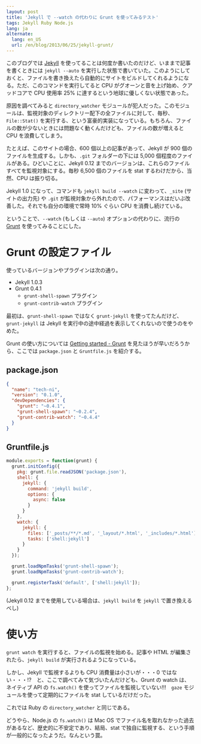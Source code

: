 ```yaml
---
layout: post
title: 'Jekyll で --watch の代わりに Grunt を使ってみるテスト'
tags: Jekyll Ruby Node.js
lang: ja
alternate:
  lang: en_US
  url: /en/blog/2013/06/25/jekyll-grunt/
---
```

このブログでは [Jekyll] を使ってることは何度か書いたのだけど、いままで記事を書くときには `jekyll --auto` を実行した状態で書いていた。このようにしておくと、ファイルを書き換えたら自動的にサイトをビルドしてくれるようになる。ただ、このコマンドを実行してると CPU がグオーンと音を上げ始め、クアッドコアで CPU 使用率 25% に達するという地球に優しくない状態であった。

原因を調べてみると `directory_watcher` モジュールが犯人だった。このモジュールは、監視対象のディレクトリー配下の全ファイルに対して、毎秒、`File::Stat()` を実行する、という富豪的実装になっている。もちろん、ファイルの数が少ないときには問題なく動くんだけども、ファイルの数が増えると CPU を浪費してしまう。

たとえば、このサイトの場合、600 個以上の記事があって、Jekyll が 900 個のファイルを生成する。しかも、`.git` フォルダーの下には 5,000 個程度のファイルがある。ひどいことに、Jekyll 0.12 までのバージョンは、これらのファイルすべてを監視対象にする。毎秒 6,500 個のファイルを stat するわけだから、当然、CPU は振り切る。

Jekyll 1.0 になって、コマンドも `jekyll build --watch` に変わって、`_site` (サイトの出力先) や `.git` が監視対象から外れたので、パフォーマンスはだいぶ改善した。それでも自分の環境で常時 10% ぐらい CPU を消費し続けている。

ということで、`--watch` (もしくは `--auto`) オプションの代わりに、流行の [Grunt] を使ってみることにした。

Grunt の設定ファイル
====================

使っているバージョンやプラグインは次の通り。

* Jekyll 1.0.3
* Grunt 0.4.1
  * `grunt-shell-spawn` プラグイン
  * `grunt-contrib-watch` プラグイン

最初は、`grunt-shell-spawn` ではなく `grunt-jekyll` を使ってたんだけど、`grunt-jekyll` は Jekyll を実行中の途中経過を表示してくれないので使うのをやめた。

Grunt の使い方については [Getting started - Grunt] を見たほうが早いだろうから、ここでは `package.json` と `Gruntfile.js` を紹介する。

package.json
------------

```json
{
  "name": "tech-ni",
  "version": "0.1.0",
  "devDependencies": {
    "grunt": "~0.4.1",
    "grunt-shell-spawn": "~0.2.4",
    "grunt-contrib-watch": "~0.4.4"
  }
}
```

Gruntfile.js
------------

```js
module.exports = function(grunt) {
  grunt.initConfig({
    pkg: grunt.file.readJSON('package.json'),
    shell: {
      jekyll: {
        command: 'jekyll build',
        options: {
          async: false
        }
      }
    },
    watch: {
      jekyll: {
        files: ['_posts/**/*.md', '_layout/*.html', '_includes/*.html'],
        tasks: ['shell:jekyll']
      }
    }
  });

  grunt.loadNpmTasks('grunt-shell-spawn');
  grunt.loadNpmTasks('grunt-contrib-watch');

  grunt.registerTask('default', ['shell:jekyll']);
};
```

(Jekyll 0.12 までを使用している場合は、`jekyll build` を `jekyll` で置き換えるべし)


使い方
======

`grunt watch` を実行すると、ファイルの監視を始める。記事や HTML が編集されたら、`jekyll build` が実行されるようになっている。

しかし、Jekyll で監視するよりも CPU 消費量は小さいが・・・0 ではない・・・!?　と、ここで調べてみて気づいたんだけども、Grunt の watch は、ネイティブ API の `fs.watch()` を使ってファイルを監視していない!!!　`gaze` モジュールを使って定期的にファイルを stat しているだけだった。

これでは Ruby の `directory_watcher` と同じである。

どうやら、Node.js の `fs.watch()` は Mac OS でファイル名を取れなかった過去があるなど、歴史的に不安定であり、結局、stat で独自に監視する、という手順が一般的になったようだ。なんという罠。

[jekyll]: https://github.com/mojombo/jekyll
[Grunt]:  http://gruntjs.com/
[Getting started - Grunt]: http://gruntjs.com/getting-started
